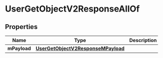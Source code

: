 

# UserGetObjectV2ResponseAllOf


## Properties

| Name | Type | Description | Notes |
|------------ | ------------- | ------------- | -------------|
|**mPayload** | [**UserGetObjectV2ResponseMPayload**](UserGetObjectV2ResponseMPayload.md) |  |  |



